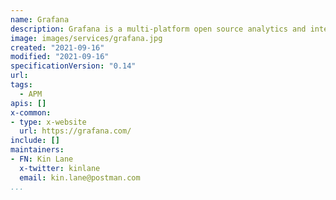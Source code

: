 ```yaml
---
name: Grafana
description: Grafana is a multi-platform open source analytics and interactive visualization web application.
image: images/services/grafana.jpg
created: "2021-09-16"
modified: "2021-09-16"
specificationVersion: "0.14"
url: 
tags:
  - APM
apis: []
x-common:
- type: x-website
  url: https://grafana.com/ 
include: []
maintainers:
- FN: Kin Lane
  x-twitter: kinlane
  email: kin.lane@postman.com
...
```

